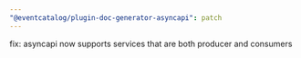 ```yaml
---
"@eventcatalog/plugin-doc-generator-asyncapi": patch
---
```


fix: asyncapi now supports services that are both producer and consumers
